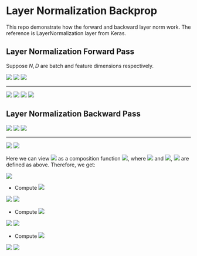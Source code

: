 # Layer Normalization Backprop
This repo demonstrate how the forward and backward layer norm work. The
reference is LayerNormalization layer from Keras.

## Layer Normalization Forward Pass
Suppose $N, D$ are batch and feature dimensions respectively.

<img src="https://render.githubusercontent.com/render/math?math=x: (N, D)">

<img src="https://render.githubusercontent.com/render/math?math=\mu, \sigma ^2: (N, 1)">

<img src="https://render.githubusercontent.com/render/math?math=\gamma, \beta: (1, D)">

---

<img src="https://render.githubusercontent.com/render/math?math=\mu = \frac{1}{D}\sum_{i=1}^{D}x_i">

<img src="https://render.githubusercontent.com/render/math?math=\sigma^2 = \frac{1}{D}\sum_{i=1}^{D}(x_i - \mu)^2">

[//]: <> (Comment: Use %2B to replace +.) 

<img src="https://render.githubusercontent.com/render/math?math=\hat{x} = \frac{x - \mu}{\sqrt{\sigma^2 %2B \epsilon}}">


<img src="https://render.githubusercontent.com/render/math?math=y=\gamma\hat{x} %2B \beta">

## Layer Normalization Backward Pass
<img src="https://render.githubusercontent.com/render/math?math=dy: (N, D)">

<img src="https://render.githubusercontent.com/render/math?math=d\mu, d\sigma ^2: (N, 1)">

<img src="https://render.githubusercontent.com/render/math?math=d\gamma, d\beta: (1, D)">

---

<img src="https://render.githubusercontent.com/render/math?math=d\gamma=dy\cdot \frac{\partial y}{\partial \gamma}=\sum_{i=1}^{N}dy\cdot\frac{x-\mu}{\sqrt{\sigma^2 %2B \epsilon}}">

<img src="https://render.githubusercontent.com/render/math?math=d\beta=dy\cdot \frac{\partial y}{\partial \beta}=\sum_{i=1}^{N}dy">

Here we can view <img src="https://render.githubusercontent.com/render/math?math=y=\gamma\hat{x} %2B \beta"> as a composition function <img src="https://render.githubusercontent.com/render/math?math=y(i(x), \sigma^2(x), \mu(x))">, where <img src="https://render.githubusercontent.com/render/math?math=i(x)=x"> and <img src="https://render.githubusercontent.com/render/math?math=\sigma^2(x)">, <img src="https://render.githubusercontent.com/render/math?math=\mu(x)"> are defined as above. Therefore, we get:

<img src="https://render.githubusercontent.com/render/math?math=dx = \frac{\partial L}{\partial i}\cdot\frac{\partial i}{\partial x} %2B \frac{\partial L}{\partial \sigma^2}\cdot\frac{\partial \sigma^2}{\partial x} %2B \frac{\partial L}{\partial \mu}\cdot\frac{\partial \mu}{\partial x}">

* Compute <img src="https://render.githubusercontent.com/render/math?math=\frac{\partial L}{\partial i}\cdot\frac{\partial i}{\partial x}">

<img src="https://render.githubusercontent.com/render/math?math=\frac{\partial L}{\partial i} = \frac{\partial L}{\partial y}\cdot\frac{\partial y}{\partial i} = dy \cdot \gamma \cdot \frac{1}{\sqrt{\sigma^2 %2B \epsilon}}">

<img src="https://render.githubusercontent.com/render/math?math=\frac{\partial i}{\partial x}=1">

* Compute <img src="https://render.githubusercontent.com/render/math?math=\frac{\partial L}{\partial \sigma^2}\cdot\frac{\partial \sigma^2}{\partial x}">

<img src="https://render.githubusercontent.com/render/math?math=\frac{\partial L}{\partial \sigma^2} = \frac{\partial L}{\partial y}\cdot\frac{\partial y}{\partial \sigma^2} = \sum_{i=1}^{D}dy \cdot \gamma (x-\mu)(-\frac{1}{2})(\sigma^2 %2B \epsilon)^{-\frac{3}{2}}">

<img src="https://render.githubusercontent.com/render/math?math=\frac{\partial \sigma^2}{\partial x}=\frac{2}{D}(x-\mu)">

* Compute <img src="https://render.githubusercontent.com/render/math?math=\frac{\partial L}{\partial \mu}\cdot\frac{\partial \mu}{\partial x}">

<img src="https://render.githubusercontent.com/render/math?math=\frac{\partial L}{\partial \mu}=\frac{\partial L}{\partial \mu}\cdot \frac{\partial \mu}{\partial \mu} %2B \frac{\partial L}{\partial \sigma^2}\cdot \frac{\partial \sigma^2}{\partial \mu}\\=\frac{\partial L}{\partial y}\cdot \frac{\partial y}{\partial \mu}\cdot 1 %2B \frac{\partial L}{\partial \sigma^2}\cdot \frac{\partial \sigma^2}{\partial \mu}\\=\sum_{i=1}^{D}dy\cdot \gamma \cdot\frac{-1}{\sqrt{\sigma^2%2B\epsilon}}%2B\sum_{i=1}^{D}\frac{\partial L}{\partial \sigma^2}\cdot \frac{1}{D}(-2)(x-\mu)">

<img src="https://render.githubusercontent.com/render/math?math=\frac{\partial \mu}{\partial x}=\frac{1}{D}">
